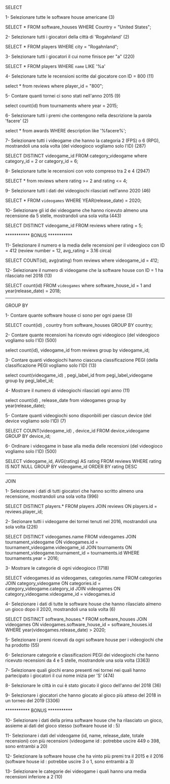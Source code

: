 SELECT

1- Selezionare tutte le software house americane (3)

SELECT * FROM software_houses WHERE Country = "United States";

2- Selezionare tutti i giocatori della città di 'Rogahnland' (2)

SELECT * FROM players WHERE city = "Rogahnland";

3- Selezionare tutti i giocatori il cui nome finisce per "a" (220)

SELECT * FROM players WHERE `name` LIKE '%a'

4- Selezionare tutte le recensioni scritte dal giocatore con ID = 800 (11)

select * from reviews where player_id = "800";

5- Contare quanti tornei ci sono stati nell'anno 2015 (9)

select count(id) from tournaments where year = 2015;

6- Selezionare tutti i premi che contengono nella descrizione la parola 'facere' (2)

select * from awards WHERE description like '%facere%';

7- Selezionare tutti i videogame che hanno la categoria 2 (FPS) o 6 (RPG), mostrandoli una sola volta (del videogioco vogliamo solo l'ID) (287)

SELECT DISTINCT videogame_id FROM category_videogame where category_id = 2 or category_id = 6;

8- Selezionare tutte le recensioni con voto compreso tra 2 e 4 (2947)

SELECT * from reviews where rating >= 2 and rating <= 4;

9- Selezionare tutti i dati dei videogiochi rilasciati nell'anno 2020 (46)

SELECT * FROM `videogames` WHERE YEAR(release_date) = 2020;

10- Selezionare gli id dei videogame che hanno ricevuto almeno una recensione da 5 stelle, mostrandoli una sola volta (443)

SELECT DISTINCT videogame_id FROM reviews where rating = 5;

*********** BONUS ***********

11- Selezionare il numero e la media delle recensioni per il videogioco con ID = 412 (review number = 12, avg_rating = 3.16 circa)

SELECT COUNT(id), avg(rating) from reviews where videogame_id = 412;

12- Selezionare il numero di videogame che la software house con ID = 1 ha rilasciato nel 2018 (13)

SELECT count(id) FROM `videogames` where software_house_id = 1 and year(release_date) = 2018;

------------------------------------------------------------------------------------------------------------------------------------------------------------

GROUP BY

1- Contare quante software house ci sono per ogni paese (3)

SELECT count(id) , country from software_houses GROUP BY country;

2- Contare quante recensioni ha ricevuto ogni videogioco (del videogioco vogliamo solo l'ID) (500)

select count(id), videogame_id from reviews group by videogame_id;

3- Contare quanti videogiochi hanno ciascuna classificazione PEGI (della classificazione PEGI vogliamo solo l'ID) (13)

select count(videogame_id) , pegi_label_id from pegi_label_videogame group by pegi_label_id;

4- Mostrare il numero di videogiochi rilasciati ogni anno (11)

select count(id) , release_date from videogames group by year(release_date);

5- Contare quanti videogiochi sono disponbiili per ciascun device (del device vogliamo solo l'ID) (7)

SELECT COUNT(videogame_id) , device_id FROM device_videogame GROUP BY device_id;

6- Ordinare i videogame in base alla media delle recensioni (del videogioco vogliamo solo l'ID) (500)

SELECT videogame_id, AVG(rating) AS rating FROM reviews WHERE rating IS NOT NULL GROUP BY videogame_id ORDER BY rating DESC

------------------------------------------------------------------------------------------------------------------------------------------------------------

JOIN

1- Selezionare i dati di tutti giocatori che hanno scritto almeno una recensione, mostrandoli una sola volta (996)

SELECT DISTINCT players.* FROM players JOIN reviews ON players.id = reviews.player_id;

2- Sezionare tutti i videogame dei tornei tenuti nel 2016, mostrandoli una sola volta (226)

SELECT DISTINCT videogames.name FROM videogames JOIN tournament_videogame ON videogames.id = tournament_videogame.videogame_id JOIN tournaments  ON tournament_videogame.tournament_id = tournaments.id WHERE tournaments.year = 2016;

3- Mostrare le categorie di ogni videogioco (1718)

SELECT videogames.id as videogames, categories.name
FROM categories
JOIN category_videogame ON categories.id = category_videogame.category_id
JOIN videogames  ON category_videogame.videogame_id = videogames.id

4- Selezionare i dati di tutte le software house che hanno rilasciato almeno un gioco dopo il 2020, mostrandoli una sola volta (6)

SELECT DISTINCT software_houses.*
FROM software_houses
JOIN videogames ON videogames.software_house_id = software_houses.id
WHERE year(videogames.release_date) > 2020;

5- Selezionare i premi ricevuti da ogni software house per i videogiochi che ha prodotto (55)

6- Selezionare categorie e classificazioni PEGI dei videogiochi che hanno ricevuto recensioni da 4 e 5 stelle, mostrandole una sola volta (3363)

7- Selezionare quali giochi erano presenti nei tornei nei quali hanno partecipato i giocatori il cui nome inizia per 'S' (474)

8- Selezionare le città in cui è stato giocato il gioco dell'anno del 2018 (36)

9- Selezionare i giocatori che hanno giocato al gioco più atteso del 2018 in un torneo del 2019 (3306)


*********** BONUS ***********

10- Selezionare i dati della prima software house che ha rilasciato un gioco, assieme ai dati del gioco stesso (software house id : 5)

11- Selezionare i dati del videogame (id, name, release_date, totale recensioni) con più recensioni (videogame id : potrebbe uscire 449 o 398, sono entrambi a 20)

12- Selezionare la software house che ha vinto più premi tra il 2015 e il 2016 (software house id : potrebbe uscire 3 o 1, sono entrambi a 3)

13- Selezionare le categorie dei videogame i quali hanno una media recensioni inferiore a 2 (10)
